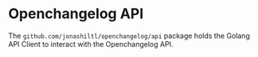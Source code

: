 # Openchangelog API

The `github.com/jonashiltl/openchangelog/api` package holds the Golang API Client to interact with the Openchangelog API.